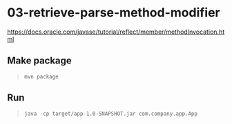 # 03-retrieve-parse-method-modifier

https://docs.oracle.com/javase/tutorial/reflect/member/methodInvocation.html

## Make package

> `mvn package`

## Run

> `java -cp target/app-1.0-SNAPSHOT.jar com.company.app.App`
